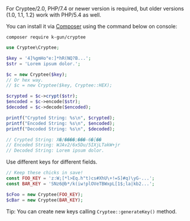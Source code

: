 For Cryptee/2.0, PHP/7.4 or newer version is required, but older versions (1.0, 1.1, 1.2) work with PHP/5.4 as well.

You can install it via [Composer](//getcomposer.org) using the command below on console:

`composer require k-gun/cryptee`

```php
use Cryptee\Cryptee;

$key = '4]%gmHo"e:]*hR(NQ?B...';
$str = 'Lorem ipsum dolor.';

$c = new Cryptee($key);
// Or hex way.
// $c = new Cryptee($key, Cryptee::HEX);

$crypted = $c->crypt($str);
$encoded = $c->encode($str);
$decoded = $c->decode($encoded);

printf("Crypted String: %s\n", $crypted);
printf("Encoded String: %s\n", $encoded);
printf("Decoded String: %s\n", $decoded);

// Crypted String: X�/����;���-6�[��
// Encoded String: WJAv2/6x5Du/5IXjLTakW+jr
// Decoded String: Lorem ipsum dolor.
```

Use different keys for different fields.

```php
// Keep these chicks in save!
const FOO_KEY = 'z:W;[*l>Eq.h"t)cs#XhU\+!=S]#q)\yG-...';
const BAR_KEY = 'SNz6@b*/k(iw!plOVeTBWxpL[1$;la|kb2...';

$cFoo = new Cryptee(FOO_KEY);
$cBar = new Cryptee(BAR_KEY);
```

Tip: You can create new keys calling `Cryptee::generateKey()` method.
